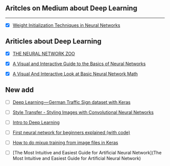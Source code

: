 ## Aritcles on Medium about Deep Learning

----

- [x] [Weight Initialization Techniques in Neural Networks](https://towardsdatascience.com/weight-initialization-techniques-in-neural-networks-26c649eb3b78)


## Ariticles about Deep Learning

- [x] [THE NEURAL NETWORK ZOO](http://www.asimovinstitute.org/neural-network-zoo/)
- [x] [A Visual and Interactive Guide to the Basics of Neural Networks](https://jalammar.github.io/visual-interactive-guide-basics-neural-networks/) 
- [x] [A Visual And Interactive Look at Basic Neural Network Math](https://jalammar.github.io/feedforward-neural-networks-visual-interactive/)


## New add

- [ ] [Deep Learning — German Traffic Sign dataset with Keras](https://towardsdatascience.com/my-tryst-with-deep-learning-german-traffic-data-set-with-keras-87970dfb18b7)
- [ ] [Style Transfer - Styling Images with Convolutional Neural Networks](https://towardsdatascience.com/style-transfer-styling-images-with-convolutional-neural-networks-7d215b58f461)
- [ ] [Intro to Deep Learning](https://towardsdatascience.com/intro-to-deep-learning-c025efd92535)
- [ ] [First neural network for beginners explained (with code)](https://towardsdatascience.com/first-neural-network-for-beginners-explained-with-code-4cfd37e06eaf)
- [ ] [How to do mixup training from image files in Keras](https://medium.com/swlh/how-to-do-mixup-training-from-image-files-in-keras-fe1e1c1e6da6)
- [ ] [The Most Intuitive and Easiest Guide for Artificial Neural Network](The Most Intuitive and Easiest Guide for Artificial Neural Network)

